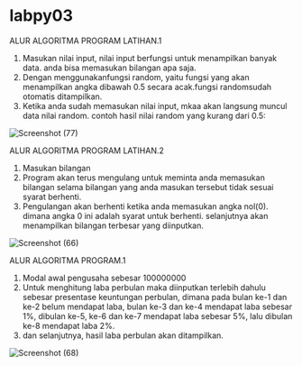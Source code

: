# labpy03
ALUR ALGORITMA PROGRAM LATIHAN.1
1. Masukan nilai input, nilai input berfungsi untuk menampilkan banyak data. anda bisa memasukan bilangan apa saja.
2. Dengan menggunakanfungsi random, yaitu fungsi yang akan menampilkan angka dibawah 0.5 secara acak.fungsi randomsudah otomatis ditampilkan.
3. Ketika anda sudah memasukan nilai input, mkaa akan langsung muncul data nilai random.
contoh hasil nilai random yang kurang dari 0.5:

![Screenshot (77)](https://user-images.githubusercontent.com/57041175/68541104-fa418b80-03cd-11ea-8802-be969aac0091.png)


ALUR ALGORITMA PROGRAM LATIHAN.2
1. Masukan bilangan
2. Program akan terus mengulang untuk meminta anda memasukan bilangan selama bilangan yang anda masukan tersebut tidak sesuai syarat berhenti.
3. Pengulangan akan berhenti ketika anda memasukan angka nol(0). dimana angka 0 ini adalah syarat untuk berhenti.
selanjutnya akan menampilkan bilangan terbesar yang diinputkan.

![Screenshot (66)](https://user-images.githubusercontent.com/57041175/68540892-332c3100-03cb-11ea-8364-85fe0fdef2f2.png)

ALUR ALGORITMA PROGRAM.1
1. Modal awal pengusaha sebesar 100000000
2. Untuk menghitung laba perbulan maka diinputkan terlebih dahulu sebesar presentase keuntungan perbulan, dimana pada bulan ke-1 dan ke-2 belum mendapat laba, bulan ke-3 dan ke-4 mendapat laba sebesar 1%, dibulan ke-5, ke-6 dan ke-7 mendapat laba sebesar 5%, lalu dibulan ke-8 mendapat laba 2%.
3. dan selanjutnya, hasil laba perbulan akan ditampilkan.

![Screenshot (68)](https://user-images.githubusercontent.com/57041175/68540907-6bcc0a80-03cb-11ea-8659-4b523e26ef66.png)
